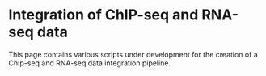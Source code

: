 # Integration of ChIP-seq and RNA-seq data

This page contains various scripts under development for the creation of a ChIp-seq and RNA-seq data integration pipeline. 

